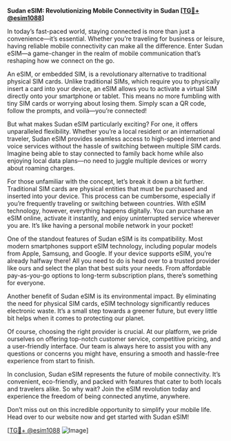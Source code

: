 **Sudan eSIM: Revolutionizing Mobile Connectivity in Sudan [[TG💪+ @esim1088](https://t.me/s/esim1088)]**

In today’s fast-paced world, staying connected is more than just a convenience—it’s essential. Whether you’re traveling for business or leisure, having reliable mobile connectivity can make all the difference. Enter Sudan eSIM—a game-changer in the realm of mobile communication that’s reshaping how we connect on the go.

An eSIM, or embedded SIM, is a revolutionary alternative to traditional physical SIM cards. Unlike traditional SIMs, which require you to physically insert a card into your device, an eSIM allows you to activate a virtual SIM directly onto your smartphone or tablet. This means no more fumbling with tiny SIM cards or worrying about losing them. Simply scan a QR code, follow the prompts, and voilà—you’re connected!

But what makes Sudan eSIM particularly exciting? For one, it offers unparalleled flexibility. Whether you’re a local resident or an international traveler, Sudan eSIM provides seamless access to high-speed internet and voice services without the hassle of switching between multiple SIM cards. Imagine being able to stay connected to family back home while also enjoying local data plans—no need to juggle multiple devices or worry about roaming charges.

For those unfamiliar with the concept, let’s break it down a bit further. Traditional SIM cards are physical entities that must be purchased and inserted into your device. This process can be cumbersome, especially if you’re frequently traveling or switching between countries. With eSIM technology, however, everything happens digitally. You can purchase an eSIM online, activate it instantly, and enjoy uninterrupted service wherever you are. It’s like having a personal mobile network in your pocket!

One of the standout features of Sudan eSIM is its compatibility. Most modern smartphones support eSIM technology, including popular models from Apple, Samsung, and Google. If your device supports eSIM, you’re already halfway there! All you need to do is head over to a trusted provider like ours and select the plan that best suits your needs. From affordable pay-as-you-go options to long-term subscription plans, there’s something for everyone.

Another benefit of Sudan eSIM is its environmental impact. By eliminating the need for physical SIM cards, eSIM technology significantly reduces electronic waste. It’s a small step towards a greener future, but every little bit helps when it comes to protecting our planet.

Of course, choosing the right provider is crucial. At our platform, we pride ourselves on offering top-notch customer service, competitive pricing, and a user-friendly interface. Our team is always here to assist you with any questions or concerns you might have, ensuring a smooth and hassle-free experience from start to finish.

In conclusion, Sudan eSIM represents the future of mobile connectivity. It’s convenient, eco-friendly, and packed with features that cater to both locals and travelers alike. So why wait? Join the eSIM revolution today and experience the freedom of being connected anytime, anywhere. 

Don’t miss out on this incredible opportunity to simplify your mobile life. Head over to our website now and get started with Sudan eSIM! 

[[TG💪+ @esim1088](https://t.me/s/esim1088) ![Image](https://i.postimg.cc/Y0z9fWf4/image.png)]